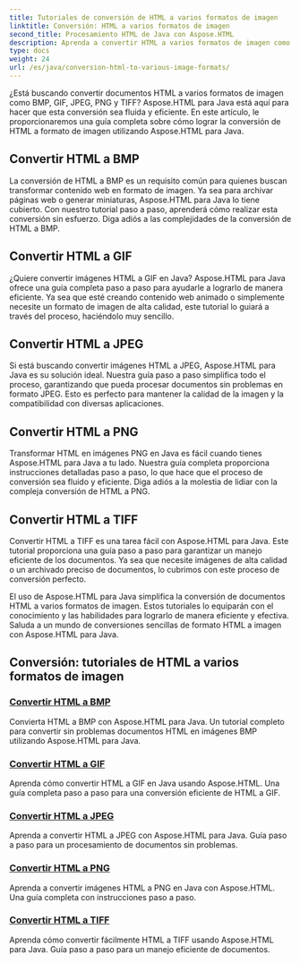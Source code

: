 ```yaml
---
title: Tutoriales de conversión de HTML a varios formatos de imagen
linktitle: Conversión: HTML a varios formatos de imagen
second_title: Procesamiento HTML de Java con Aspose.HTML
description: Aprenda a convertir HTML a varios formatos de imagen como BMP, GIF, JPEG, PNG y TIFF utilizando Aspose.HTML para Java. Este completo tutorial cubre el procesamiento eficiente de documentos.
type: docs
weight: 24
url: /es/java/conversion-html-to-various-image-formats/
---
```


¿Está buscando convertir documentos HTML a varios formatos de imagen como BMP, GIF, JPEG, PNG y TIFF? Aspose.HTML para Java está aquí para hacer que esta conversión sea fluida y eficiente. En este artículo, le proporcionaremos una guía completa sobre cómo lograr la conversión de HTML a formato de imagen utilizando Aspose.HTML para Java. 

## Convertir HTML a BMP

La conversión de HTML a BMP es un requisito común para quienes buscan transformar contenido web en formato de imagen. Ya sea para archivar páginas web o generar miniaturas, Aspose.HTML para Java lo tiene cubierto. Con nuestro tutorial paso a paso, aprenderá cómo realizar esta conversión sin esfuerzo. Diga adiós a las complejidades de la conversión de HTML a BMP.

## Convertir HTML a GIF

¿Quiere convertir imágenes HTML a GIF en Java? Aspose.HTML para Java ofrece una guía completa paso a paso para ayudarle a lograrlo de manera eficiente. Ya sea que esté creando contenido web animado o simplemente necesite un formato de imagen de alta calidad, este tutorial lo guiará a través del proceso, haciéndolo muy sencillo.

## Convertir HTML a JPEG

Si está buscando convertir imágenes HTML a JPEG, Aspose.HTML para Java es su solución ideal. Nuestra guía paso a paso simplifica todo el proceso, garantizando que pueda procesar documentos sin problemas en formato JPEG. Esto es perfecto para mantener la calidad de la imagen y la compatibilidad con diversas aplicaciones.

## Convertir HTML a PNG

Transformar HTML en imágenes PNG en Java es fácil cuando tienes Aspose.HTML para Java a tu lado. Nuestra guía completa proporciona instrucciones detalladas paso a paso, lo que hace que el proceso de conversión sea fluido y eficiente. Diga adiós a la molestia de lidiar con la compleja conversión de HTML a PNG.

## Convertir HTML a TIFF

Convertir HTML a TIFF es una tarea fácil con Aspose.HTML para Java. Este tutorial proporciona una guía paso a paso para garantizar un manejo eficiente de los documentos. Ya sea que necesite imágenes de alta calidad o un archivado preciso de documentos, lo cubrimos con este proceso de conversión perfecto.

El uso de Aspose.HTML para Java simplifica la conversión de documentos HTML a varios formatos de imagen. Estos tutoriales lo equiparán con el conocimiento y las habilidades para lograrlo de manera eficiente y efectiva. Saluda a un mundo de conversiones sencillas de formato HTML a imagen con Aspose.HTML para Java.

## Conversión: tutoriales de HTML a varios formatos de imagen
### [Convertir HTML a BMP](./convert-html-to-bmp/)
Convierta HTML a BMP con Aspose.HTML para Java. Un tutorial completo para convertir sin problemas documentos HTML en imágenes BMP utilizando Aspose.HTML para Java.
### [Convertir HTML a GIF](./convert-html-to-gif/)
Aprenda cómo convertir HTML a GIF en Java usando Aspose.HTML. Una guía completa paso a paso para una conversión eficiente de HTML a GIF.
### [Convertir HTML a JPEG](./convert-html-to-jpeg/)
Aprenda a convertir HTML a JPEG con Aspose.HTML para Java. Guía paso a paso para un procesamiento de documentos sin problemas.
### [Convertir HTML a PNG](./convert-html-to-png/)
Aprenda a convertir imágenes HTML a PNG en Java con Aspose.HTML. Una guía completa con instrucciones paso a paso.
### [Convertir HTML a TIFF](./convert-html-to-tiff/)
Aprenda cómo convertir fácilmente HTML a TIFF usando Aspose.HTML para Java. Guía paso a paso para un manejo eficiente de documentos.